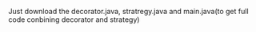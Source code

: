 

Just download the decorator.java, stratregy.java and main.java(to get full code conbining decorator and strategy)
